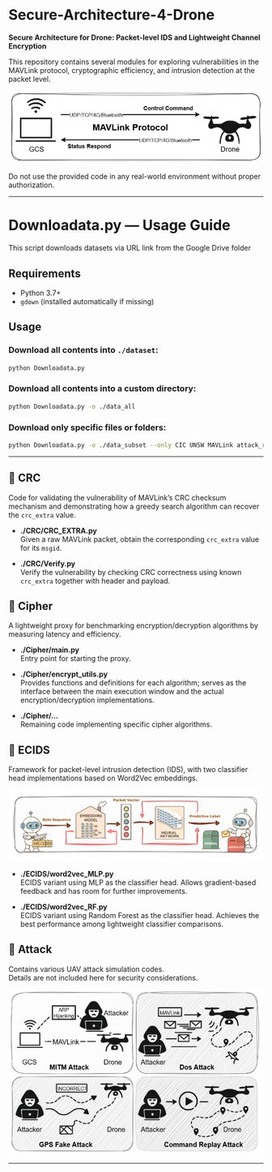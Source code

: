 # Secure-Architecture-4-Drone

**Secure Architecture for Drone: Packet-level IDS and Lightweight Channel Encryption**

This repository contains several modules for exploring vulnerabilities in the MAVLink protocol, cryptographic efficiency, and intrusion detection at the packet level. 

![D2G communication](./figure/D2G.png)

Do not use the provided code in any real-world environment without proper authorization.

---

# Downloadata.py — Usage Guide

This script downloads datasets via URL link from the Google Drive folder

## Requirements
- Python 3.7+
- `gdown` (installed automatically if missing)

## Usage

### Download all contents into `./dataset`:
```bash
python Downloadata.py
```

### Download all contents into a custom directory:
```bash
python Downloadata.py -o ./data_all
```

### Download only specific files or folders:
```bash
python Downloadata.py -o ./data_subset --only CIC UNSW MAVLink attack_records.csv *.pcapng
```

---

## 📂 CRC
Code for validating the vulnerability of MAVLink’s CRC checksum mechanism and demonstrating how a greedy search algorithm can recover the `crc_extra` value.

- **./CRC/CRC_EXTRA.py**  
  Given a raw MAVLink packet, obtain the corresponding `crc_extra` value for its `msgid`.

- **./CRC/Verify.py**  
  Verify the vulnerability by checking CRC correctness using known `crc_extra` together with header and payload.

## 📂 Cipher
A lightweight proxy for benchmarking encryption/decryption algorithms by measuring latency and efficiency.

- **./Cipher/main.py**  
  Entry point for starting the proxy.

- **./Cipher/encrypt_utils.py**  
  Provides functions and definitions for each algorithm; serves as the interface between the main execution window and the actual encryption/decryption implementations.

- **./Cipher/...**  
  Remaining code implementing specific cipher algorithms.

## 📂 ECIDS
Framework for packet-level intrusion detection (IDS), with two classifier head implementations based on Word2Vec embeddings.

![D2G communication](./figure/EC.png)

- **./ECIDS/word2vec_MLP.py**  
  ECIDS variant using MLP as the classifier head. Allows gradient-based feedback and has room for further improvements.

- **./ECIDS/word2vec_RF.py**  
  ECIDS variant using Random Forest as the classifier head. Achieves the best performance among lightweight classifier comparisons.

## 📂 Attack
Contains various UAV attack simulation codes.  
Details are not included here for security considerations.

![D2G communication](./figure/Attacks.png)

---
